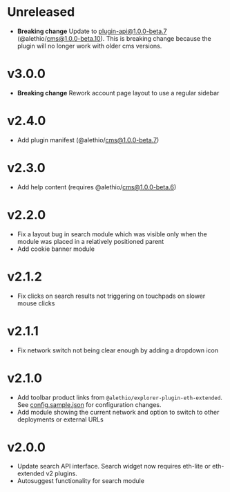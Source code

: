 # Unreleased

- **Breaking change** Update to plugin-api@1.0.0-beta.7 (@alethio/cms@1.0.0-beta.10). This is breaking change because the plugin will no longer work with older cms versions.

# v3.0.0

- **Breaking change** Rework account page layout to use a regular sidebar

# v2.4.0

- Add plugin manifest (@alethio/cms@1.0.0-beta.7)

# v2.3.0

- Add help content (requires @alethio/cms@1.0.0-beta.6)

# v2.2.0

- Fix a layout bug in search module which was visible only when the module was placed in a relatively positioned parent
- Add cookie banner module

# v2.1.2

- Fix clicks on search results not triggering on touchpads on slower mouse clicks

# v2.1.1

- Fix network switch not being clear enough by adding a dropdown icon

# v2.1.0

- Add toolbar product links from `@alethio/explorer-plugin-eth-extended`. See [config.sample.json](config.sample.json) for configuration changes.
- Add module showing the current network and option to switch to other deployments or external URLs

# v2.0.0

- Update search API interface. Search widget now requires eth-lite or eth-extended v2 plugins.
- Autosuggest functionality for search module
